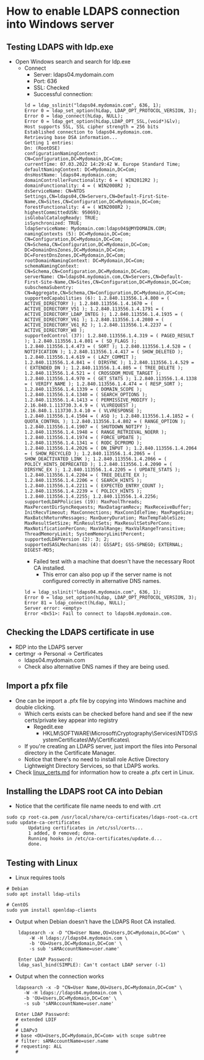 # How to enable LDAPS connection into Windows server

## Testing LDAPS with ldp.exe
* Open Windows search and search for ldp.exe
    * Connect
      * Server: ldaps04.mydomain.com
      * Port: 636
      * SSL: Checked
      * Successful connection:
      ~~~
      ld = ldap_sslinit("ldaps04.mydomain.com", 636, 1);
      Error 0 = ldap_set_option(hLdap, LDAP_OPT_PROTOCOL_VERSION, 3);
      Error 0 = ldap_connect(hLdap, NULL);
      Error 0 = ldap_get_option(hLdap,LDAP_OPT_SSL,(void*)&lv);
      Host supports SSL, SSL cipher strength = 256 bits
      Established connection to ldaps04.mydomain.com.
      Retrieving base DSA information...
      Getting 1 entries:
      Dn: (RootDSE)
      configurationNamingContext: CN=Configuration,DC=Mydomain,DC=Com; 
      currentTime: 07.03.2022 14:29:42 W. Europe Standard Time; 
      defaultNamingContext: DC=Mydomain,DC=Com; 
      dnsHostName: ldaps04.mydomain.com; 
      domainControllerFunctionality: 6 = ( WIN2012R2 ); 
      domainFunctionality: 4 = ( WIN2008R2 ); 
      dsServiceName: CN=NTDS Settings,CN=ldaps04,CN=Servers,CN=Default-First-Site-Name,CN=Sites,CN=Configuration,DC=Mydomain,DC=Com; 
      forestFunctionality: 4 = ( WIN2008R2 ); 
      highestCommittedUSN: 950693; 
      isGlobalCatalogReady: TRUE; 
      isSynchronized: TRUE; 
      ldapServiceName: Mydomain.com:ldaps04$@MYDOMAIN.COM; 
      namingContexts (5): DC=Mydomain,DC=Com; CN=Configuration,DC=Mydomain,DC=Com; CN=Schema,CN=Configuration,DC=Mydomain,DC=Com; DC=DomainDnsZones,DC=Mydomain,DC=Com; DC=ForestDnsZones,DC=Mydomain,DC=Com; 
      rootDomainNamingContext: DC=Mydomain,DC=Com; 
      schemaNamingContext: CN=Schema,CN=Configuration,DC=Mydomain,DC=Com; 
      serverName: CN=ldaps04.mydomain.com,CN=Servers,CN=Default-First-Site-Name,CN=Sites,CN=Configuration,DC=Mydomain,DC=Com; 
      subschemaSubentry: CN=Aggregate,CN=Schema,CN=Configuration,DC=Mydomain,DC=Com; 
      supportedCapabilities (6): 1.2.840.113556.1.4.800 = ( ACTIVE_DIRECTORY ); 1.2.840.113556.1.4.1670 = ( ACTIVE_DIRECTORY_V51 ); 1.2.840.113556.1.4.1791 = ( ACTIVE_DIRECTORY_LDAP_INTEG ); 1.2.840.113556.1.4.1935 = ( ACTIVE_DIRECTORY_V61 ); 1.2.840.113556.1.4.2080 = ( ACTIVE_DIRECTORY_V61_R2 ); 1.2.840.113556.1.4.2237 = ( ACTIVE_DIRECTORY_W8 ); 
      supportedControl (37): 1.2.840.113556.1.4.319 = ( PAGED_RESULT ); 1.2.840.113556.1.4.801 = ( SD_FLAGS ); 1.2.840.113556.1.4.473 = ( SORT ); 1.2.840.113556.1.4.528 = ( NOTIFICATION ); 1.2.840.113556.1.4.417 = ( SHOW_DELETED ); 1.2.840.113556.1.4.619 = ( LAZY_COMMIT ); 1.2.840.113556.1.4.841 = ( DIRSYNC ); 1.2.840.113556.1.4.529 = ( EXTENDED_DN ); 1.2.840.113556.1.4.805 = ( TREE_DELETE ); 1.2.840.113556.1.4.521 = ( CROSSDOM_MOVE_TARGET ); 1.2.840.113556.1.4.970 = ( GET_STATS ); 1.2.840.113556.1.4.1338 = ( VERIFY_NAME ); 1.2.840.113556.1.4.474 = ( RESP_SORT ); 1.2.840.113556.1.4.1339 = ( DOMAIN_SCOPE ); 1.2.840.113556.1.4.1340 = ( SEARCH_OPTIONS ); 1.2.840.113556.1.4.1413 = ( PERMISSIVE_MODIFY ); 2.16.840.1.113730.3.4.9 = ( VLVREQUEST ); 2.16.840.1.113730.3.4.10 = ( VLVRESPONSE ); 1.2.840.113556.1.4.1504 = ( ASQ ); 1.2.840.113556.1.4.1852 = ( QUOTA_CONTROL ); 1.2.840.113556.1.4.802 = ( RANGE_OPTION ); 1.2.840.113556.1.4.1907 = ( SHUTDOWN_NOTIFY ); 1.2.840.113556.1.4.1948 = ( RANGE_RETRIEVAL_NOERR ); 1.2.840.113556.1.4.1974 = ( FORCE_UPDATE ); 1.2.840.113556.1.4.1341 = ( RODC_DCPROMO ); 1.2.840.113556.1.4.2026 = ( DN_INPUT ); 1.2.840.113556.1.4.2064 = ( SHOW_RECYCLED ); 1.2.840.113556.1.4.2065 = ( SHOW_DEACTIVATED_LINK ); 1.2.840.113556.1.4.2066 = ( POLICY_HINTS_DEPRECATED ); 1.2.840.113556.1.4.2090 = ( DIRSYNC_EX ); 1.2.840.113556.1.4.2205 = ( UPDATE_STATS ); 1.2.840.113556.1.4.2204 = ( TREE_DELETE_EX ); 1.2.840.113556.1.4.2206 = ( SEARCH_HINTS ); 1.2.840.113556.1.4.2211 = ( EXPECTED_ENTRY_COUNT ); 1.2.840.113556.1.4.2239 = ( POLICY_HINTS ); 1.2.840.113556.1.4.2255; 1.2.840.113556.1.4.2256; 
      supportedLDAPPolicies (19): MaxPoolThreads; MaxPercentDirSyncRequests; MaxDatagramRecv; MaxReceiveBuffer; InitRecvTimeout; MaxConnections; MaxConnIdleTime; MaxPageSize; MaxBatchReturnMessages; MaxQueryDuration; MaxTempTableSize; MaxResultSetSize; MinResultSets; MaxResultSetsPerConn; MaxNotificationPerConn; MaxValRange; MaxValRangeTransitive; ThreadMemoryLimit; SystemMemoryLimitPercent; 
      supportedLDAPVersion (2): 3; 2; 
      supportedSASLMechanisms (4): GSSAPI; GSS-SPNEGO; EXTERNAL; DIGEST-MD5;
      ~~~
      * Failed test with a machine that doesn't have the necessary Root CA installed.
         * This error can also pop up if the server name is not configured correctly in alternative DNS names.
      ~~~
      ld = ldap_sslinit("ldaps04.mydomain.com", 636, 1);
      Error 0 = ldap_set_option(hLdap, LDAP_OPT_PROTOCOL_VERSION, 3);
      Error 81 = ldap_connect(hLdap, NULL);
      Server error: <empty>
      Error <0x51>: Fail to connect to ldaps04.mydomain.com.
      ~~~

## Checking the LDAPS certificate in use
* RDP into the LDAPS server
* certmgr -> Personal -> Certificates
    * ldaps04.mydomain.com
    * Check also alternative DNS names if they are being used.

## Import a pfx file
* One can be import a .pfx file by copying into Windows machine and double clicking.
  * Which certs exists can be checked before hand and see if the new certs/private key appear into registry
    * Regedit.exe
      * HKLM\SOFTWARE\Microsoft\Cryptography\Services\NTDS\SystemCertificates\My\Certificates\
  * If you're creating an LDAPS server, just import the files into Personal directory in the Certificate Manager.
  * Notice that there's no need to install role Active Directory Lightweight Directory Services, so that LDAPS works.
* Check [linux_certs.md](/security/certificates/linux_certs.md) for information how to create a .pfx cert in Linux.

## Installing the LDAPS root CA into Debian
* Notice that the certificate file name needs to end with .crt
~~~
sudo cp root-ca.pem /usr/local/share/ca-certificates/ldaps-root-ca.crt
sudo update-ca-certificates
        Updating certificates in /etc/ssl/certs...
        1 added, 0 removed; done.
        Running hooks in /etc/ca-certificates/update.d...
        done.
~~~

## Testing with Linux
* Linux requires tools
~~~
# Debian
sudo apt install ldap-utils

# CentOS
sudo yum install openldap-clients
~~~
* Output when Debian doesn't have the LDAPS Root CA installed.
   ~~~
    ldapsearch -x -D "CN=User Name,OU=Users,DC=Mydomain,DC=Com" \
        -W -H ldaps://ldaps04.mydomain.com \
        -b 'OU=Users,DC=Mydomain,DC=Com' \
        -s sub 'sAMAccountName=user.name'

    Enter LDAP Password:
    ldap_sasl_bind(SIMPLE): Can't contact LDAP server (-1)
   ~~~
* Output when the connection works
   ~~~
   ldapsearch -x -D "CN=User Name,OU=Users,DC=Mydomain,DC=Com" \
      -W -H ldaps://ldaps04.mydomain.com \
      -b 'OU=Users,DC=Mydomain,DC=Com' \
      -s sub 'sAMAccountName=user.name'

   Enter LDAP Password:
   # extended LDIF
   #
   # LDAPv3
   # base <OU=Users,DC=Mydomain,DC=Com> with scope subtree
   # filter: sAMAccountName=user.name
   # requesting: ALL
   #
   ~~~

